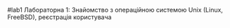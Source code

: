 #lab1
Лабораторна 1: Знайомство з операційною системою Unix (Linux, FreeBSD), реєстрація користувача
